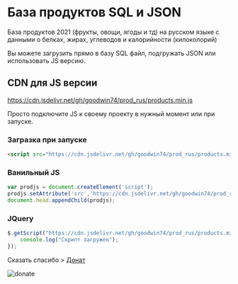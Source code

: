 # База продуктов SQL и JSON
База продуктов 2021 (фрукты, овощи, ягоды и тд) на русском языке с данными о белках, жирах, углеводов и калорийности (килоколорий)

Вы можете загрузить прямо в базу SQL файл, подгружать JSON или использовать JS версию.
## CDN для JS версии
https://cdn.jsdelivr.net/gh/goodwin74/prod_rus/products.min.js

Просто подключите JS к своему проекту в нужный момент или при запуске.
### Загразка при запуске
```html
<script src="https://cdn.jsdelivr.net/gh/goodwin74/prod_rus/products.min.js" crossorigin="anonymous" referrerpolicy="no-referrer"></script>
```
### Ванильный JS
```js
var prodjs = document.createElement('script');
prodjs.setAttribute('src','https://cdn.jsdelivr.net/gh/goodwin74/prod_rus/products.min.js');
document.head.appendChild(prodjs);
```
### JQuery
```js
$.getScript("https://cdn.jsdelivr.net/gh/goodwin74/prod_rus/products.min.js", function(){
    console.log("Скрипт загружен");
});
```

Сказать спасибо > <a href="https://yoomoney.ru/to/41001412274855">Донат</a>

![donate](https://user-images.githubusercontent.com/15101984/143142406-baacd3e3-e4f9-4a2a-b6bc-466b49181307.gif)
